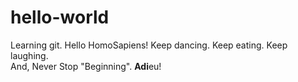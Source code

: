 # hello-world
Learning git. 
Hello HomoSapiens! 
Keep dancing. Keep eating. Keep laughing.  
And, Never Stop "Beginning".
**Adi**eu! 
